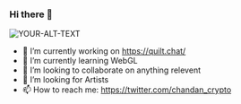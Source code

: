 ### Hi there 👋

<picture>
 <source media="(prefers-color-scheme: dark)" srcset="https://i.seadn.io/gae/I0KLTPS20S4Dya0V7bEny27129JN1XQUco9wyy6J--eHV1k3hZ1_x0ZiPShi7rj-AgiY_7P4yGQullSh8Yh6EsKdaWLn8mlW6SdZTw?auto=format&w=1000">
 <source media="(prefers-color-scheme: light)" srcset="https://i.seadn.io/gae/I0KLTPS20S4Dya0V7bEny27129JN1XQUco9wyy6J--eHV1k3hZ1_x0ZiPShi7rj-AgiY_7P4yGQullSh8Yh6EsKdaWLn8mlW6SdZTw?auto=format&w=1000">
 <img alt="YOUR-ALT-TEXT" src="YOUR-DEFAULT-IMAGE">
</picture>

- 🔭 I’m currently working on https://quilt.chat/
- 🌱 I’m currently learning WebGL
- 👯 I’m looking to collaborate on anything relevent
- 🤔 I’m looking for Artists
- 📫 How to reach me: https://twitter.com/chandan_crypto

